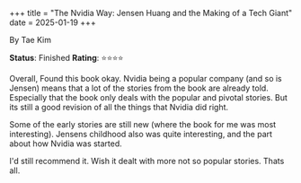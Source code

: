 +++
title = "The Nvidia Way: Jensen Huang and the Making of a Tech Giant"
date = 2025-01-19
+++

By Tae Kim

**Status**: Finished
**Rating**: ⭐⭐⭐⭐

Overall, Found this book okay. Nvidia being a popular company (and so is Jensen) means that a lot of the
stories from the book are already told. Especially that the book only deals with the popular and pivotal stories.
But its still a good revision of all the things that Nvidia did right.

Some of the early stories are still new (where the book for me was most interesting). Jensens childhood also was quite
interesting, and the part about how Nvidia was started.

I'd still recommend it. Wish it dealt with more not so popular stories. Thats all.
